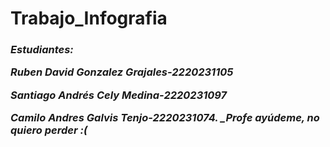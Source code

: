 # Trabajo_Infografia

<em><h3>Estudiantes:<br>

Ruben David Gonzalez Grajales-2220231105<br>

Santiago Andrés Cely Medina-2220231097<br>

Camilo Andres Galvis Tenjo-2220231074. _Profe ayúdeme, no quiero perder :( <br></h3></em>
